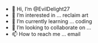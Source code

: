 - 👋 Hi, I’m @EvilDelight27
- 👀 I’m interested in ... reclaim art
- 🌱 I’m currently learning ... coding
- 💞️ I’m looking to collaborate on ...
- 📫 How to reach me ... email

<!---
EvilDelight27/EvilDelight27 is a ✨ special ✨ repository because its `README.md` (this file) appears on your GitHub profile.
You can click the Preview link to take a look at your changes.
--->
